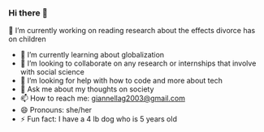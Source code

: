 ### Hi there 👋
🔭 I’m currently working on reading research about the effects divorce has on children 
- 🌱 I’m currently learning about globalization 
- 👯 I’m looking to collaborate on any research or internships that involve with social science 
- 🤔 I’m looking for help with how to code and more about tech
- 💬 Ask me about my thoughts on society 
- 📫 How to reach me: giannellag2003@gmail.com 
- 😄 Pronouns: she/her
- ⚡ Fun fact: I have a 4 lb dog who is 5 years old 

